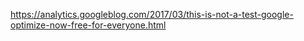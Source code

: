 https://analytics.googleblog.com/2017/03/this-is-not-a-test-google-optimize-now-free-for-everyone.html

